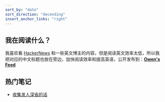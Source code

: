 ```yaml
---
sort_by: "date"
sort_direction: "decending"
insert_anchor_links: "right"
---
```


## 我在阅读什么？

我喜欢看 [HackerNews](https://news.ycombinator.com/) 和一些英文博主的内容，但是阅读英文效率太低，所以我把对应的中文标题也放在旁边，加快阅读效率和提高英语，公开发布到：[**Owen's Feed**](https://myfeed.owenyoung.com/)

## 热门笔记

- [收集发人深省的话](@/quotes.md)
